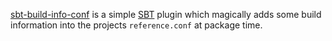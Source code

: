[sbt-build-info-conf](http://github.com/Sensatus/sbt-build-info-conf) is a simple [SBT](http://www.scala-sbt.org) plugin which
magically adds some build information into the projects `reference.conf` at package time.
